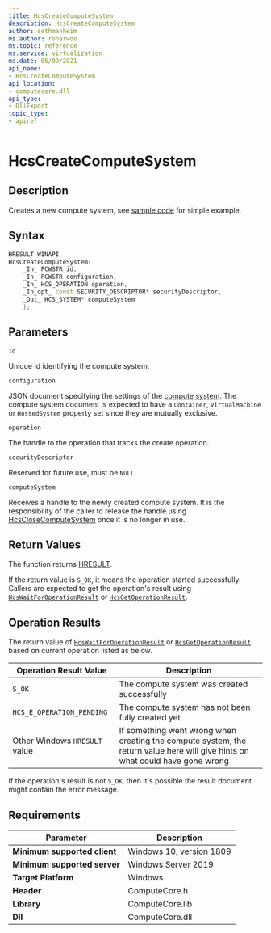 ```yaml
---
title: HcsCreateComputeSystem
description: HcsCreateComputeSystem
author: sethmanheim
ms.author: roharwoo
ms.topic: reference
ms.service: virtualization
ms.date: 06/09/2021
api_name:
- HcsCreateComputeSystem
api_location:
- computecore.dll
api_type:
- DllExport
topic_type: 
- apiref
---
```

# HcsCreateComputeSystem

## Description

Creates a new compute system, see [sample code](./tutorial.md) for simple example.

## Syntax

```cpp
HRESULT WINAPI
HcsCreateComputeSystem(
    _In_ PCWSTR id,
    _In_ PCWSTR configuration,
    _In_ HCS_OPERATION operation,
    _In_opt_ const SECURITY_DESCRIPTOR* securityDescriptor,
    _Out_ HCS_SYSTEM* computeSystem
    );
```

## Parameters

`id`

Unique Id identifying the compute system.

`configuration`

JSON document specifying the settings of the [compute system](./../SchemaReference.md#ComputeSystem). The compute system document is expected to have a `Container`, `VirtualMachine` or `HostedSystem` property set since they are mutually exclusive.

`operation`

The handle to the operation that tracks the create operation.

`securityDescriptor`

Reserved for future use, must be `NULL`.

`computeSystem`

Receives a handle to the newly created compute system. It is the responsibility of the caller to release the handle using [HcsCloseComputeSystem](./HcsCloseComputeSystem.md) once it is no longer in use.


## Return Values

The function returns [HRESULT](./HCSHResult.md).

If the return value is `S_OK`, it means the operation started successfully. Callers are expected to get the operation's result using [`HcsWaitForOperationResult`](./HcsWaitForOperationResult.md) or [`HcsGetOperationResult`](./HcsGetOperationResult.md).


## Operation Results

The return value of [`HcsWaitForOperationResult`](./HcsWaitForOperationResult.md) or [`HcsGetOperationResult`](./HcsGetOperationResult.md) based on current operation listed as below.

| Operation Result Value | Description |
| -- | -- |
| `S_OK` | The compute system was created successfully |
| `HCS_E_OPERATION_PENDING` | The compute system has not been fully created yet |
| Other Windows `HRESULT` value | If something went wrong when creating the compute system, the return value here will give hints on what could have gone wrong |

If the operation's result is not `S_OK`, then it's possible the result document might contain the error message.


## Requirements

|Parameter|Description|
|---|---|
| **Minimum supported client** | Windows 10, version 1809 |
| **Minimum supported server** | Windows Server 2019 |
| **Target Platform** | Windows |
| **Header** | ComputeCore.h |
| **Library** | ComputeCore.lib |
| **Dll** | ComputeCore.dll |
